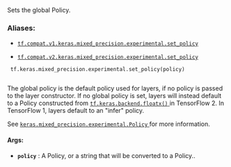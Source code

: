 Sets the global Policy.



### Aliases:

- [ `tf.compat.v1.keras.mixed_precision.experimental.set_policy` ](/api_docs/python/tf/keras/mixed_precision/experimental/set_policy)

- [ `tf.compat.v2.keras.mixed_precision.experimental.set_policy` ](/api_docs/python/tf/keras/mixed_precision/experimental/set_policy)



```
 tf.keras.mixed_precision.experimental.set_policy(policy)
 
```

The global policy is the default policy used for layers, if no policy is
passed to the layer constructor. If no global policy is set, layers will
instead default to a Policy constructed from [ `tf.keras.backend.floatx()` ](https://tensorflow.google.cn/api_docs/python/tf/keras/backend/floatx) in
TensorFlow 2. In TensorFlow 1, layers default to an "infer" policy.

See [ `keras.mixed_precision.experimental.Policy` ](https://tensorflow.google.cn/api_docs/python/tf/keras/mixed_precision/experimental/Policy) for more information.



#### Args:

- **`policy`** : A Policy, or a string that will be converted to a Policy..

